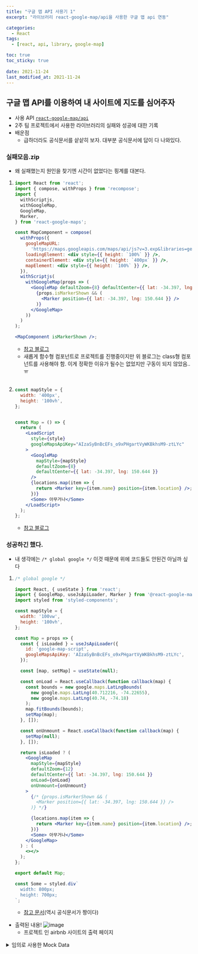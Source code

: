 ```yaml
---
title: "구글 맵 API 사용기 1"
excerpt: "라이브러리 react-google-map/api을 사용한 구글 맵 api 연동"

categories:
  - React
tags:
  - [react, api, library, google-map]

toc: true
toc_sticky: true
 
date: 2021-11-24
last_modified_at: 2021-11-24
---
```


## 구글 맵 API를 이용하여 내 사이트에 지도를 심어주자
  - 사용 API [`react-google-map/api`](https://www.npmjs.com/package/@react-google-maps/api)
  - 2주 팀 프로젝트에서 사용한 라이브러리의 실패와 성공에 대한 기록
  - 배운점
    - 급하더라도 공식문서를 샅샅히 보자. 대부분 공식문서에 답이 다 나와있다.

### 실패모음.zip
  - 왜 실패했는지 원인을 찾기엔 시간이 없었다는 핑계를 대본다.

  1.  ```jsx
      import React from 'react';
      import { compose, withProps } from 'recompose';
      import {
        withScriptjs,
        withGoogleMap,
        GoogleMap,
        Marker,
      } from 'react-google-maps';

      const MapComponent = compose(
        withProps({
          googleMapURL:
            'https://maps.googleapis.com/maps/api/js?v=3.exp&libraries=geometry,drawing,places',
          loadingElement: <div style={{ height: `100%` }} />,
          containerElement: <div style={{ height: `400px` }} />,
          mapElement: <div style={{ height: `100%` }} />,
        }),
        withScriptjs(
          withGoogleMap(props => (
            <GoogleMap defaultZoom={8} defaultCenter={{ lat: -34.397, lng: 150.644 }}>
              {props.isMarkerShown && (
                <Marker position={{ lat: -34.397, lng: 150.644 }} />
              )}
            </GoogleMap>
          ))
        )
      );

      <MapComponent isMarkerShown />;
      ```
      - [참고 블로그](https://tomchentw.github.io/react-google-maps/#usage--configuration)
      - 새롭게 함수형 컴포넌트로 프로젝트를 진행중이지만 위 블로그는 class형 컴포넌트를 사용해야 함. 이게 정확한 이유가 될수는 없었지만 구동이 되지 않았음..ㅠ
      <br>

  2.  ```jsx
      const mapStyle = {
        width: '400px',
        height: '100vh',
      };


      const Map = () => {
        return (
          <LoadScript
            style={style}
            googleMapsApiKey="AIzaSyBnBcEFs_o9xPHgartVyWKBkhsM9-ztLYc"
          >
            <GoogleMap
              mapStyle={mapStyle}
              defaultZoom={8}
              defaultCenter={{ lat: -34.397, lng: 150.644 }}
            />
            {locations.map(item => {
              return <Marker key={item.name} position={item.location} />;
            })}
            <Some> 아무거나</Some>
          </LoadScript>
        );
      };
      ```
      - [참고 블로그](https://medium.com/@allynak/how-to-use-google-map-api-in-react-app-edb59f64ac9d)

### 성공하긴 했다.
  - 내 생각에는 `/* global google */` 이것 때문에 위에 코드들도 안된건 아닐까 싶다

  1.  ```jsx
      /* global google */

      import React, { useState } from 'react';
      import { GoogleMap, useJsApiLoader, Marker } from '@react-google-maps/api';
      import styled from 'styled-components';

      const mapStyle = {
        width: '100vw',
        height: '100vh',
      };

      const Map = props => {
        const { isLoaded } = useJsApiLoader({
          id: 'google-map-script',
          googleMapsApiKey: 'AIzaSyBnBcEFs_o9xPHgartVyWKBkhsM9-ztLYc',
        });

        const [map, setMap] = useState(null);

        const onLoad = React.useCallback(function callback(map) {
          const bounds = new google.maps.LatLngBounds(
            new google.maps.LatLng(40.712216, -74.22655),
            new google.maps.LatLng(40.74, -74.18)
          );
          map.fitBounds(bounds);
          setMap(map);
        }, []);

        const onUnmount = React.useCallback(function callback(map) {
          setMap(null);
        }, []);

        return isLoaded ? (
          <GoogleMap
            mapStyle={mapStyle}
            defaultZoom={12}
            defaultCenter={{ lat: -34.397, lng: 150.644 }}
            onLoad={onLoad}
            onUnmount={onUnmount}
          >
            {/* {props.isMarkerShown && (
              <Marker position={{ lat: -34.397, lng: 150.644 }} />
            )} */}

            {locations.map(item => {
              return <Marker key={item.name} position={item.location} />;
            })}
            <Some> 아무거나</Some>
          </GoogleMap>
        ) : (
          <></>
        );
      };

      export default Map;

      const Some = styled.div`
        width: 800px;
        height: 700px;
      `;
      ```
      - [참고 문서](https://www.npmjs.com/package/@react-google-maps/api)(역시 공식문서가 짱이다)

  - 출력된 내용!
    ![image](https://user-images.githubusercontent.com/65106740/159124942-09eb94ab-76a0-4825-a01e-05303315e56b.png)
    - 프로젝트 인 airbnb 사이트의 출력 페이지


<details><summary>임의로 사용한 Mock Data
</summary>
  
  ```jsx
  const locations = [
    {
      name: 'Location 1',
      location: {
        lat: 41.3954,
        lng: 2.162,
      },
    },
    {
      name: 'Location 2',
      location: {
        lat: 41.3917,
        lng: 2.1649,
      },
    },
    {
      name: 'Location 3',
      location: {
        lat: 41.3773,
        lng: 2.1585,
      },
    },
    {
      name: 'Location 4',
      location: {
        lat: 41.3797,
        lng: 2.1682,
      },
    },
    {
      name: 'Location 5',
      location: {
        lat: 41.4055,
        lng: 2.1915,
      },
    },
  ];
  ```

</details>